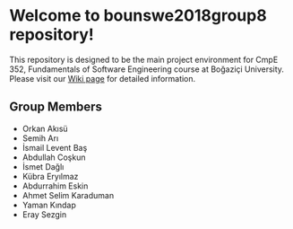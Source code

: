 # Welcome to bounswe2018group8 repository!

This repository is designed to be the main project environment for CmpE 352, Fundamentals of Software Engineering course at Boğaziçi University. Please visit our [Wiki page](https://github.com/bounswe/bounswe2018group8/wiki) for detailed information.

## Group Members
* Orkan Akısü
* Semih Arı
* İsmail Levent Baş
* Abdullah Coşkun
* İsmet Dağlı
* Kübra Eryılmaz
* Abdurrahim Eskin
* Ahmet Selim Karaduman
* Yaman Kındap
* Eray Sezgin
